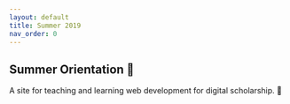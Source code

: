 ```yaml
---
layout: default
title: Summer 2019
nav_order: 0
---
```


## Summer Orientation :tophat:

A site for teaching and learning web development for digital scholarship.
:rocket:
